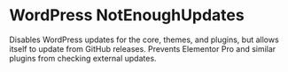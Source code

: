 # WordPress NotEnoughUpdates
Disables WordPress updates for the core, themes, and plugins, but allows itself to update from GitHub releases. Prevents Elementor Pro and similar plugins from checking external updates.
